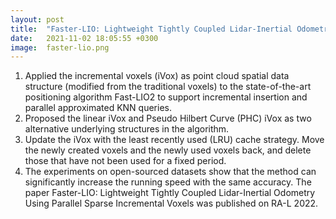 ```yaml
---
layout: post
title:  "Faster-LIO: Lightweight Tightly Coupled Lidar-Inertial Odometry Using Parallel Sparse Incremental Voxels"
date:   2021-11-02 18:05:55 +0300
image:  faster-lio.png
---
```

1.	Applied the incremental voxels (iVox) as point cloud spatial data structure (modified from the traditional voxels) to the state-of-the-art positioning algorithm Fast-LIO2 to support incremental insertion and parallel approximated KNN queries.
2.	Proposed the linear iVox and Pseudo Hilbert Curve (PHC) iVox as two alternative underlying structures in the algorithm.
3.	Update the iVox with the least recently used (LRU) cache strategy. Move the newly created voxels and the newly used voxels back, and delete those that have not been used for a fixed period.
4.	The experiments on open-sourced datasets show that the method can significantly increase the running speed with the same accuracy. The paper Faster-LIO: Lightweight Tightly Coupled Lidar-Inertial Odometry Using Parallel Sparse Incremental Voxels was published on RA-L 2022.

